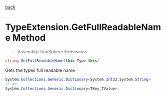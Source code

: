 ﻿

[back](/IronSphere.Extensions/types/TypeExtension)

# TypeExtension.GetFullReadableName Method

> Assembly: IronSphere.Extensions

```csharp
string GetFullReadableName(this Type this)
```

Gets the types full readable name

```csharp
System.Collections.Generic.Dictionary<System.Int32,System.String>
// or
System.Collections.Generic.Dictionary<TKey,TValue>
``` 